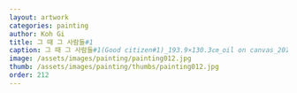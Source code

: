 ```yaml
---
layout: artwork
categories: painting
author: Koh Gi
title: 그 때 그 사람들#1
caption: 그 때 그 사람들#1(Good citizen#1)_193.9×130.3㎝_oil on canvas_2016-2018
image: /assets/images/painting/painting012.jpg
thumb: /assets/images/painting/thumbs/painting012.jpg
order: 212
---
```

